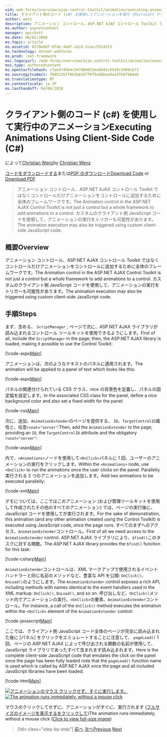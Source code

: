 ```yaml
---
uid: web-forms/overview/ajax-control-toolkit/animation/executing-animations-using-client-side-code-cs
title: クライアント側のコード (c#) を使用してアニメーションを実行 |Microsoft ドキュメント
author: wenz
description: アニメーション コントロール、ASP.NET AJAX コントロール Toolkit ではなくコントロールだけアニメーションをコントロールに追加するために全体のフレームワークです。 アニメーションの実行.
ms.author: aspnetcontent
manager: wpickett
ms.date: 06/02/2008
ms.topic: article
ms.assetid: 0270e0df-6fde-4a8f-a2cb-2cacc55143f2
ms.technology: dotnet-webforms
ms.prod: .net-framework
msc.legacyurl: /web-forms/overview/ajax-control-toolkit/animation/executing-animations-using-client-side-code-cs
msc.type: authoredcontent
ms.openlocfilehash: cfaed745b4c547d04033ee89d2c6549c5989cb73
ms.sourcegitcommit: f8852267f463b62d7f975e56bea9aa3f68fbbdeb
ms.translationtype: MT
ms.contentlocale: ja-JP
ms.lasthandoff: 04/06/2018
---
```

<a name="executing-animations-using-client-side-code-c"></a><span data-ttu-id="e7d66-104">クライアント側のコード (c#) を使用して実行中のアニメーション</span><span class="sxs-lookup"><span data-stu-id="e7d66-104">Executing Animations Using Client-Side Code (C#)</span></span>
====================
<span data-ttu-id="e7d66-105">によって[Christian Wenz](https://github.com/wenz)</span><span class="sxs-lookup"><span data-stu-id="e7d66-105">by [Christian Wenz](https://github.com/wenz)</span></span>

<span data-ttu-id="e7d66-106">[コードをダウンロードする](http://download.microsoft.com/download/f/9/a/f9a26acd-8df4-4484-8a18-199e4598f411/Animation10.cs.zip)または[PDF のダウンロード](http://download.microsoft.com/download/6/7/1/6718d452-ff89-4d3f-a90e-c74ec2d636a3/animation10CS.pdf)</span><span class="sxs-lookup"><span data-stu-id="e7d66-106">[Download Code](http://download.microsoft.com/download/f/9/a/f9a26acd-8df4-4484-8a18-199e4598f411/Animation10.cs.zip) or [Download PDF](http://download.microsoft.com/download/6/7/1/6718d452-ff89-4d3f-a90e-c74ec2d636a3/animation10CS.pdf)</span></span>

> <span data-ttu-id="e7d66-107">アニメーション コントロール、ASP.NET AJAX コントロール Toolkit ではなくコントロールだけアニメーションをコントロールに追加するために全体のフレームワークです。</span><span class="sxs-lookup"><span data-stu-id="e7d66-107">The Animation control in the ASP.NET AJAX Control Toolkit is not just a control but a whole framework to add animations to a control.</span></span> <span data-ttu-id="e7d66-108">カスタムのクライアント側 JavaScript コードを使用して、アニメーションの実行をトリガーも可能性があります。</span><span class="sxs-lookup"><span data-stu-id="e7d66-108">The animation execution may also be triggered using custom client-side JavaScript code.</span></span>


## <a name="overview"></a><span data-ttu-id="e7d66-109">概要</span><span class="sxs-lookup"><span data-stu-id="e7d66-109">Overview</span></span>

<span data-ttu-id="e7d66-110">アニメーション コントロール、ASP.NET AJAX コントロール Toolkit ではなくコントロールだけアニメーションをコントロールに追加するために全体のフレームワークです。</span><span class="sxs-lookup"><span data-stu-id="e7d66-110">The Animation control in the ASP.NET AJAX Control Toolkit is not just a control but a whole framework to add animations to a control.</span></span> <span data-ttu-id="e7d66-111">カスタムのクライアント側 JavaScript コードを使用して、アニメーションの実行をトリガーも可能性があります。</span><span class="sxs-lookup"><span data-stu-id="e7d66-111">The animation execution may also be triggered using custom client-side JavaScript code.</span></span>

## <a name="steps"></a><span data-ttu-id="e7d66-112">手順</span><span class="sxs-lookup"><span data-stu-id="e7d66-112">Steps</span></span>

<span data-ttu-id="e7d66-113">まず、含める、 `ScriptManager` ; ページで次に、ASP.NET AJAX ライブラリが読み込まれるコントロール ツールキットを使用できるようにします。</span><span class="sxs-lookup"><span data-stu-id="e7d66-113">First of all, include the `ScriptManager` in the page; then, the ASP.NET AJAX library is loaded, making it possible to use the Control Toolkit:</span></span>

[!code-aspx[Main](executing-animations-using-client-side-code-cs/samples/sample1.aspx)]

<span data-ttu-id="e7d66-114">アニメーションは、次のようなテキストのパネルに適用されます。</span><span class="sxs-lookup"><span data-stu-id="e7d66-114">The animation will be applied to a panel of text which looks like this:</span></span>

[!code-aspx[Main](executing-animations-using-client-side-code-cs/samples/sample2.aspx)]

<span data-ttu-id="e7d66-115">パネルの関連付けられている CSS クラス、nice の背景色を定義し、パネルの固定幅を設定します。</span><span class="sxs-lookup"><span data-stu-id="e7d66-115">In the associated CSS class for the panel, define a nice background color and also set a fixed width for the panel:</span></span>

[!code-css[Main](executing-animations-using-client-side-code-cs/samples/sample3.css)]

<span data-ttu-id="e7d66-116">次に、追加、`AnimationExtender`のページを提供する、 `ID`、`TargetControlID`属性と、任意`runat="server"`:</span><span class="sxs-lookup"><span data-stu-id="e7d66-116">Then, add the `AnimationExtender` to the page, providing an `ID`, the `TargetControlID` attribute and the obligatory `runat="server"`:</span></span>

[!code-aspx[Main](executing-animations-using-client-side-code-cs/samples/sample4.aspx)]

<span data-ttu-id="e7d66-117">内で、`<Animations>`ノードを使用して`<OnClick>`パネルに 1 回、ユーザーのアニメーションの実行をクリックします。</span><span class="sxs-lookup"><span data-stu-id="e7d66-117">Within the `<Animations>` node, use `<OnClick>` to run the animations once the user clicks on the panel.</span></span> <span data-ttu-id="e7d66-118">Parallelly 実行される 2 つのアニメーションを追加します。</span><span class="sxs-lookup"><span data-stu-id="e7d66-118">Add two animations to be executed parallelly:</span></span>

[!code-xml[Main](executing-animations-using-client-side-code-cs/samples/sample5.xml)]

<span data-ttu-id="e7d66-119">デモについては、ここではこのアニメーション (および管理ツールキットを使用して作成されたその他のすべてのアニメーション) では、ページの実行後に、JavaScript コードを使用してが実行されます。</span><span class="sxs-lookup"><span data-stu-id="e7d66-119">For the sake of demonstration, this animation (and any other animation created using the Control Toolkit) is executed using JavaScript code, once the page runs.</span></span> <span data-ttu-id="e7d66-120">すべてのまずへのアクセス、`AnimationExtender`コントロール。</span><span class="sxs-lookup"><span data-stu-id="e7d66-120">First of all we need access to the `AnimationExtender` control.</span></span> <span data-ttu-id="e7d66-121">ASP.NET AJAX ライブラリにより、`$find()`このタスクに対する関数。</span><span class="sxs-lookup"><span data-stu-id="e7d66-121">The ASP.NET AJAX library provides the `$find()` function for this task:</span></span>

[!code-csharp[Main](executing-animations-using-client-side-code-cs/samples/sample6.cs)]

<span data-ttu-id="e7d66-122">`AnimationExtender`コントロールは、XML マークアップで使用されるイベント ハンドラーと同じ名前のメソッドなど、豊富な API を公開: `OnClick()`、`OnLoad()`のようにします。</span><span class="sxs-lookup"><span data-stu-id="e7d66-122">The `AnimationExtender` control exposes a rich API, including methods with names identical to the event handlers used in the XML markup: `OnClick()`, `OnLoad()`, and so on.</span></span> <span data-ttu-id="e7d66-123">呼び出しなど、`OnClick()`メソッド内でアニメーションの実行、`<OnClick>`の要素、`AnimationExtender`コントロール。</span><span class="sxs-lookup"><span data-stu-id="e7d66-123">For instance, a call of the `OnClick()` method executes the animation within the `<OnClick>` element of the `AnimationExtender` control:</span></span>

[!code-javascript[Main](executing-animations-using-client-side-code-cs/samples/sample7.js)]

<span data-ttu-id="e7d66-124">ここでは、クライアント側 JavaScript コード全体のページが完全に読み込まれた後に [パネル] をクリックをエミュレートすることに注意して、 `pageLoad()` 1 回、ページの ASP.NET AJAX によって呼び出される関数の名前が使用して、JavaScript ライブラリであったすべて含まれます読み込まれます。</span><span class="sxs-lookup"><span data-stu-id="e7d66-124">Here is the complete client-side JavaScript code that emulates the click on the panel once the page has been fully loaded note that the `pageLoad()` function name is used which is called by ASP.NET AJAX once the page and all included JavaScript libraries have been loaded.</span></span>

[!code-html[Main](executing-animations-using-client-side-code-cs/samples/sample8.html)]


<span data-ttu-id="e7d66-125">[![アニメーションのマウス クリックせず、すぐに実行します。](executing-animations-using-client-side-code-cs/_static/image2.png)](executing-animations-using-client-side-code-cs/_static/image1.png)</span><span class="sxs-lookup"><span data-stu-id="e7d66-125">[![The animation runs immediately, without a mouse click](executing-animations-using-client-side-code-cs/_static/image2.png)](executing-animations-using-client-side-code-cs/_static/image1.png)</span></span>

<span data-ttu-id="e7d66-126">マウスのクリックしてせずに、アニメーションがすぐに、実行されます ([フルサイズのイメージを表示するをクリックして](executing-animations-using-client-side-code-cs/_static/image3.png))</span><span class="sxs-lookup"><span data-stu-id="e7d66-126">The animation runs immediately, without a mouse click ([Click to view full-size image](executing-animations-using-client-side-code-cs/_static/image3.png))</span></span>

> [!div class="step-by-step"]
> <span data-ttu-id="e7d66-127">[前へ](modifying-animations-from-the-server-side-cs.md)
> [次へ](changing-an-animation-using-client-side-code-cs.md)</span><span class="sxs-lookup"><span data-stu-id="e7d66-127">[Previous](modifying-animations-from-the-server-side-cs.md)
[Next](changing-an-animation-using-client-side-code-cs.md)</span></span>
